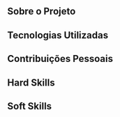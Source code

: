 ## **Sobre o Projeto**
## **Tecnologias Utilizadas**
## **Contribuições Pessoais**
## **Hard Skills**
## **Soft Skills**